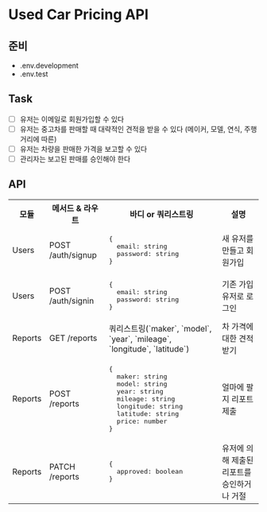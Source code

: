 # Used Car Pricing API

## 준비
- .env.development
- .env.test

## Task
- [ ] 유저는 이메일로 회원가입할 수 있다
- [ ] 유저는 중고차를 판매할 때 대략적인 견적을 받을 수 있다 (메이커, 모델, 연식, 주행거리에 따른)
- [ ] 유저는 차량을 판매한 가격을 보고할 수 있다
- [ ] 관리자는 보고된 판매를 승인해야 한다

## API

<table>
  <tbody>
    <tr>
      <th>모듈</th>
      <th>메서드 & 라우트</th>
      <th>바디 or 쿼리스트링</th>
      <th>설명</th>
    </tr>
    <tr>
      <td>Users</td>
      <td>POST /auth/signup</td>
      <td>
<pre>{
  email: string
  password: string
}</pre>
      </td>
      <td>새 유저를 만들고 회원가입</td>
    </tr>
    <tr>
      <td>Users</td>
      <td>POST /auth/signin</td>
      <td>
<pre>{
  email: string
  password: string
}</pre>
      </td>
      <td>기존 가입 유저로 로그인</td>
    </tr>
    <tr>
      <td>Reports</td>
      <td>GET /reports</td>
      <td>
        쿼리스트링(`maker`, `model`, `year`, `mileage`, `longitude`, `latitude`)
      </td>
      <td>차 가격에 대한 견적 받기</td>
    </tr>
    <tr>
      <td>Reports</td>
      <td>POST /reports</td>
      <td>
<pre>{
  maker: string
  model: string
  year: string
  mileage: string
  longitude: string
  latitude: string
  price: number
}</pre>
      </td>
      <td>얼마에 팔지 리포트 제출</td>
    </tr>
    <tr>
      <td>Reports</td>
      <td>PATCH /reports</td>
      <td>
<pre>{
  approved: boolean
}</pre>
      </td>
      <td>유저에 의해 제출된 리포트를 승인하거나 거절</td>
    </tr>
  </tbody>
</table>